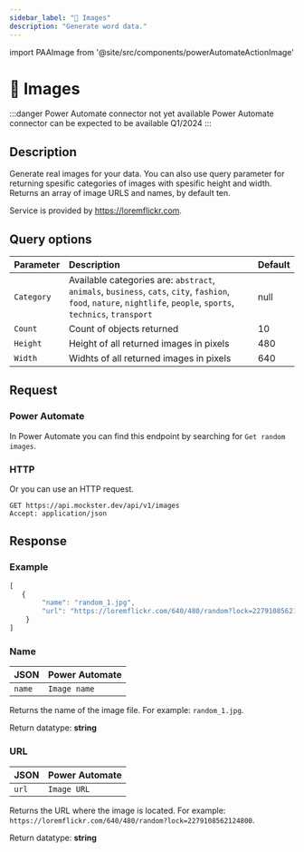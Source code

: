 ```yaml
---
sidebar_label: "🌆 Images"
description: "Generate word data."
---
```


import PAAImage from '@site/src/components/powerAutomateActionImage'

# 🌆 Images

:::danger Power Automate connector not yet available
Power Automate connector can be expected to be available Q1/2024
:::

## Description

Generate real images for your data. You can also use query parameter for returning spesific categories of images with spesific height and width. Returns an array of image URLS and names, by default ten. 

Service is provided by https://loremflickr.com. 

## Query options

|Parameter|Description|Default|
|---------|:---------|---------|
|`Category`| Available categories are: `abstract`, `animals`, `business`, `cats`, `city`, `fashion`, `food`, `nature`, `nightlife`, `people`, `sports`, `technics`, `transport` | null |
|`Count`| Count of objects returned | 10 |
|`Height`| Height of all returned images in pixels | 480 |
|`Width`| Widhts of all returned images in pixels | 640 |

## Request

### Power Automate

In Power Automate you can find this endpoint by searching for `Get random images`.

<PAAImage src="/img/images-action.jpg" alt="Get image mockdata action" />

### HTTP

Or you can use an HTTP request.

```http title="HTTP"
GET https://api.mockster.dev/api/v1/images
Accept: application/json  
```

## Response 

### Example 

```jsx title="JSON"
[
   {
        "name": "random_1.jpg",
        "url": "https://loremflickr.com/640/480/random?lock=2279108562124800"
    }
]
```

### Name

|JSON|Power Automate|
|:---------|:---------|
`name`|`Image name`

Returns the name of the image file. For example: `random_1.jpg`.

Return datatype: **string**

### URL

|JSON|Power Automate|
|:---------|:---------|
`url`|`Image URL`

Returns the URL where the image is located. For example: `https://loremflickr.com/640/480/random?lock=2279108562124800`.

Return datatype: **string**